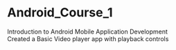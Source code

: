 # Android_Course_1
Introduction to Android Mobile Application Development
<br>
Created a Basic Video player app with playback controls
